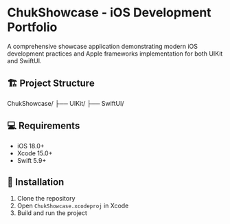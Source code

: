 # ChukShowcase - iOS Development Portfolio

A comprehensive showcase application demonstrating modern iOS development practices and Apple frameworks implementation for both UIKit and SwiftUI.

## 🏗 Project Structure
ChukShowcase/
├── UIKit/
├── SwiftUI/

## 💻 Requirements

- iOS 18.0+
- Xcode 15.0+
- Swift 5.9+

## 🔧 Installation

1. Clone the repository
2. Open `ChukShowcase.xcodeproj` in Xcode
3. Build and run the project
